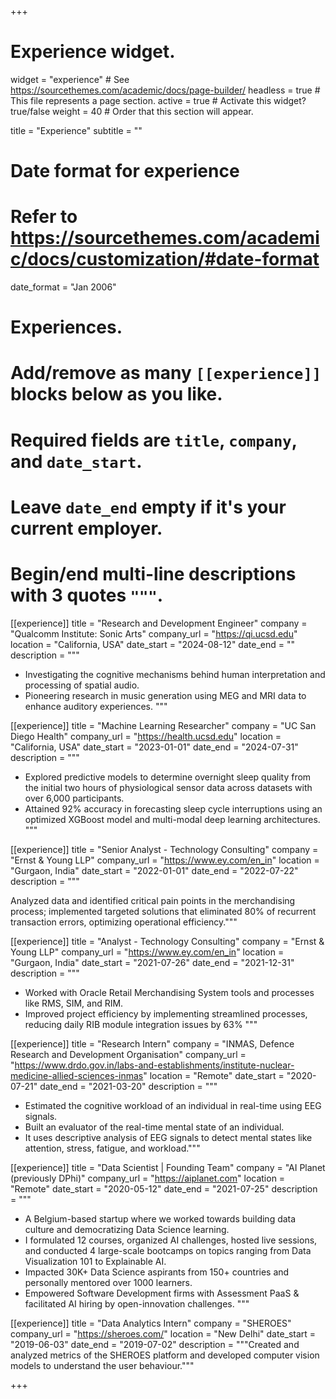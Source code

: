 +++
# Experience widget.
widget = "experience"  # See https://sourcethemes.com/academic/docs/page-builder/
headless = true  # This file represents a page section.
active = true  # Activate this widget? true/false
weight = 40  # Order that this section will appear.

title = "Experience"
subtitle = ""

# Date format for experience
#   Refer to https://sourcethemes.com/academic/docs/customization/#date-format
date_format = "Jan 2006"

# Experiences.
#   Add/remove as many `[[experience]]` blocks below as you like.
#   Required fields are `title`, `company`, and `date_start`.
#   Leave `date_end` empty if it's your current employer.
#   Begin/end multi-line descriptions with 3 quotes `"""`.
[[experience]]
  title = "Research and Development Engineer"
  company = "Qualcomm Institute: Sonic Arts"
  company_url = "https://qi.ucsd.edu"
  location = "California, USA"
  date_start = "2024-08-12"
  date_end = ""
  description = """  
  * Investigating the cognitive mechanisms behind human interpretation and processing of spatial audio.
  * Pioneering research in music generation using MEG and MRI data to enhance auditory experiences.
  """

[[experience]]
  title = "Machine Learning Researcher"
  company = "UC San Diego Health"
  company_url = "https://health.ucsd.edu"
  location = "California, USA"
  date_start = "2023-01-01"
  date_end = "2024-07-31"
  description = """  
 * Explored predictive models to determine overnight sleep quality from the initial two hours of physiological sensor data
across datasets with over 6,000 participants.
* Attained 92% accuracy in forecasting sleep cycle interruptions using an optimized XGBoost model and multi-modal deep
learning architectures.
  """

[[experience]]
  title = "Senior Analyst - Technology Consulting"
  company = "Ernst & Young LLP"
  company_url = "https://www.ey.com/en_in"
  location = "Gurgaon, India"
  date_start = "2022-01-01"
  date_end = "2022-07-22"
  description = """

Analyzed data and identified critical pain points in the merchandising process; implemented targeted solutions that
eliminated 80% of recurrent transaction errors, optimizing operational efficiency."""

[[experience]]
  title = "Analyst - Technology Consulting"
  company = "Ernst & Young LLP"
  company_url = "https://www.ey.com/en_in"
  location = "Gurgaon, India"
  date_start = "2021-07-26"
  date_end = "2021-12-31"
  description = """

*  Worked with Oracle Retail Merchandising System tools and processes like RMS, SIM, and RIM.
*  Improved project efficiency by implementing streamlined processes, reducing daily RIB module integration issues by 63% """

[[experience]]
  title = "Research Intern"
  company = "INMAS, Defence Research and Development Organisation"
  company_url = "https://www.drdo.gov.in/labs-and-establishments/institute-nuclear-medicine-allied-sciences-inmas"
  location = "Remote"
  date_start = "2020-07-21"
  date_end = "2021-03-20"
  description = """

* Estimated the cognitive workload of an individual in real-time using EEG signals. 
* Built an evaluator of the real-time mental state of an individual. 
* It uses descriptive analysis of EEG signals to detect mental states like attention, stress, fatigue, and workload."""

[[experience]]
  title = "Data Scientist | Founding Team"
  company = "AI Planet (previously DPhi)"
  company_url = "https://aiplanet.com"
  location = "Remote"
  date_start = "2020-05-12"
  date_end = "2021-07-25"
  description = """

* A Belgium-based startup where we worked towards building data culture and democratizing Data Science learning.
* I formulated 12 courses, organized AI challenges, hosted live sessions, and conducted 4 large-scale bootcamps on topics ranging from Data Visualization 101 to Explainable AI.
* Impacted 30K+ Data Science aspirants from 150+ countries and personally mentored over 1000 learners.
* Empowered Software Development firms with Assessment PaaS & facilitated AI hiring by open-innovation challenges. """

[[experience]]
  title = "Data Analytics Intern"
  company = "SHEROES"
  company_url = "https://sheroes.com/"
  location = "New Delhi"
  date_start = "2019-06-03"
  date_end = "2019-07-02"
  description = """Created and analyzed metrics of the SHEROES platform and developed computer vision models to understand the user behaviour."""

+++
